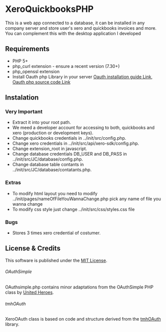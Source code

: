 # XeroQuickbooksPHP
This is a web app connected to a database, it can be installed in any company server and store user's xero and quickbooks invoices and more. You can complement this with the desktop application I developed


## Requirements
* PHP 5+
* php\_curl extension - ensure a recent version (7.30+)
* php\_openssl extension
* Install Oauth php Library in your server [Oauth installation guide Link](http://php.net/manual/en/book.oauth.php), [Oauth php source code Link](http://pecl.php.net/package/oauth)

## Instalation

### Very Important
* Extract it into your root path.
* We meed a developer account for accessing to both, quickbooks and xero (production or development keys).
* Change quickbooks credentials in ../init/src/config.php.
* Change xero credentials in ../init/src/api/xero-sdk/config.php.
* Change extension_root in javascript.
* Change database credentials DB_USER and DB_PASS in ../init/src/JC/database/config.php.
* Change database table contants in ../init/src/JC/database/contatants.php.

### Extras
* To modify html layout you need to modify ../init/pages/nameOfFileYouWannaChange.php pick any name of file you wanna change
* To modify css style just change ../init/src/css/styles.css file

### Bugs
* Stores 3 times xero credential of costumer.

## License & Credits

This software is published under the [MIT License](http://en.wikipedia.org/wiki/MIT_License).

###### OAuthSimple
OAuthsimple.php contains minor adaptations from the OAuthSimple PHP class by [United Heroes](http://unitedheroes.net/OAuthSimple/).

###### tmhOAuth
XeroOAuth class is based on code and structure derived from the [tmhOAuth](https://github.com/themattharris/tmhOAuth) library.
